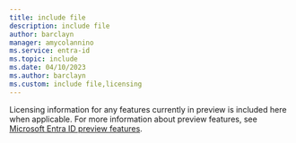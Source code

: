 ```yaml
---
title: include file
description: include file
author: barclayn
manager: amycolannino
ms.service: entra-id
ms.topic: include
ms.date: 04/10/2023
ms.author: barclayn
ms.custom: include file,licensing
---
```


Licensing information for any features currently in preview is included here when applicable. For more information about preview features, see [Microsoft Entra ID preview features](~/fundamentals/whats-new.md).
